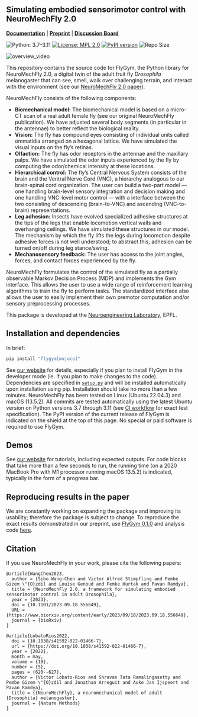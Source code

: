 ## Simulating embodied sensorimotor control with NeuroMechFly 2.0

[**Documentation**](https://neuromechfly.org/) | [**Preprint**](https://www.biorxiv.org/content/10.1101/2023.09.18.556649) | [**Discussion Board**](https://github.com/NeLy-EPFL/flygym/discussions)

![Python: 3.7–3.11](https://img.shields.io/badge/python-3.7%E2%80%933.11-blue)
[![License: MPL 2.0](https://img.shields.io/badge/License-Apache%202.0-blue.svg)](https://github.com/NeLy-EPFL/flygym/blob/main/LICENSE)
[![PyPI version](https://badge.fury.io/py/flygym.svg)](https://badge.fury.io/py/flygym)
![Repo Size](https://img.shields.io/github/repo-size/NeLy-EPFL/flygym)

![overview_video](https://github.com/NeLy-EPFL/_media/blob/main/flygym/overview_video.gif?raw=true)

This repository contains the source code for FlyGym, the Python library for NeuroMechFly 2.0, a digital twin of the adult fruit fly *Drosophila* melanogaster that can see, smell, walk over challenging terrain, and interact with the environment (see our [NeuroMechFly 2.0 paper](https://www.biorxiv.org/content/10.1101/2023.09.18.556649)).

NeuroMechFly consists of the following components:
- **Biomechanical model:** The biomechanical model is based on a micro-CT scan of a real adult female fly (see our original NeuroMechFly publication). We have adjusted several body segments (in particular in the antennae) to better reflect the biological reality.
- **Vision:** The fly has compound eyes consisting of individual units called ommatidia arranged on a hexagonal lattice. We have simulated the visual inputs on the fly’s retinas.
- **Olfaction:** The fly has odor receptors in the antennae and the maxillary palps. We have simulated the odor inputs experienced by the fly by computing the odor/chemical intensity at these locations.
- **Hierarchical control:** The fly’s Central Nervous System consists of the brain and the Ventral Nerve Cord (VNC), a hierarchy analogous to our brain-spinal cord organization. The user can build a two-part model — one handling brain-level sensory integration and decision making and one handling VNC-level motor control — with a interface between the two consisting of descending (brain-to-VNC) and ascending (VNC-to-brain) representations.
- **Leg adhesion:** Insects have evolved specialized adhesive structures at the tips of the legs that enable locomotion vertical walls and overhanging ceilings. We have simulated these structures in our model. The mechanism by which the fly lifts the legs during locomotion despite adhesive forces is not well understood; to abstract this, adhesion can be turned on/off during leg stance/swing.
- **Mechanosensory feedback:** The user has access to the joint angles, forces, and contact forces experienced by the fly.

NeuroMechFly formulates the control of the simulated fly as a partially observable Markov Decision Process (MDP) and implements the Gym interface. This allows the user to use a wide range of reinforcement learning algorithms to train the fly to perform tasks. The standardized interface also allows the user to easily implement their own premotor computation and/or sensory preprocessing processes.

This package is developed at the [Neuroengineering Laboratory](https://www.epfl.ch/labs/ramdya-lab/), EPFL.

## Installation and dependencies
In brief:
```bash
pip install "flygym[mujoco]"
```

See [our website](https://neuromechfly.org/installation.html) for details, especially if you plan to install FlyGym in the developer mode (ie. if you plan to make changes to the code). Dependencies are specified in [`setup.py`](https://github.com/NeLy-EPFL/flygym/blob/main/setup.py) and will be installed automatically upon installation using pip. Installation should take no more than a few minutes. NeuroMechFly has been tested on Linux (Ubuntu 22.04.3) and macOS (13.5.2). All commits are tested automatically using the latest Ubuntu version on Python versions 3.7 through 3.11 (see [CI workflow](https://github.com/NeLy-EPFL/flygym/blob/main/.github/workflows/tests.yaml) for exact test specification). The PyPI version of the current release of FlyGym is indicated on the shield at the top of this page. No special or paid software is required to use FlyGym.

## Demos
See [our website](https://neuromechfly.org/tutorials/index.html) for tutorials, including expected outputs. For code blocks that take more than a few seconds to run, the running time (on a 2020 MacBook Pro with M1 processor running macOS 13.5.2) is indicated, typically in the form of a progress bar.

## Reproducing results in the paper
We are constantly working on expanding the package and improving its usability; therefore the package is subject to change. To reproduce the exact results demonstrated in our preprint, use [FlyGym 0.1.0](https://github.com/NeLy-EPFL/flygym/releases/tag/v0.1.0) and analysis code [here](https://github.com/NeLy-EPFL/nmf2-paper).


## Citation
If you use NeuroMechFly in your work, please cite the following papers:
```
@article{WangChen2023,
  author = {Sibo Wang-Chen and Victor Alfred Stimpfling and Pembe Gizem \"{O}zdil and Louise Genoud and Femke Hurtak and Pavan Ramdya},
  title = {NeuroMechFly 2.0, a framework for simulating embodied sensorimotor control in adult Drosophila},
  year = {2023},
  doi = {10.1101/2023.09.18.556649},
  URL = {https://www.biorxiv.org/content/early/2023/09/18/2023.09.18.556649},
  journal = {bioRxiv}
}

@article{LobatoRios2022,
  doi = {10.1038/s41592-022-01466-7},
  url = {https://doi.org/10.1038/s41592-022-01466-7},
  year = {2022},
  month = may,
  volume = {19},
  number = {5},
  pages = {620--627},
  author = {Victor Lobato-Rios and Shravan Tata Ramalingasetty and Pembe Gizem \"{O}zdil and Jonathan Arreguit and Auke Jan Ijspeert and Pavan Ramdya},
  title = {{NeuroMechFly}, a neuromechanical model of adult {Drosophila} melanogaster},
  journal = {Nature Methods}
}
```